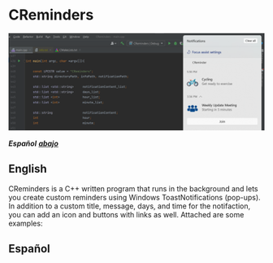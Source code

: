 # CReminders

![img1](cmake-build-debug/resources/img2.png?raw=true "hello")

***Español*** [***abajo***](#español)


## English
CReminders is a C++ written program that runs in the background and lets you create custom reminders using Windows ToastNotifications (pop-ups). In addition to a custom title, message, days, and time for the notifaction, you can add an icon and buttons with links as well. Attached are some examples:

## Español
